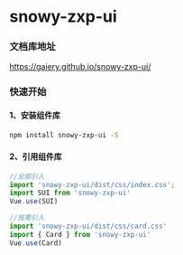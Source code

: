 # snowy-zxp-ui

### 文档库地址
https://gaiery.github.io/snowy-zxp-ui/

### 快速开始

#### 1、安装组件库

```bash
npm install snowy-zxp-ui -S
```

#### 2、引用组件库

```javascript
//全部引入
import 'snowy-zxp-ui/dist/css/index.css';
import SUI from 'snowy-zxp-ui'
Vue.use(SUI)

//按需引入
import 'snowy-zxp-ui/dist/css/card.css'
import { Card } from 'snowy-zxp-ui'
Vue.use(Card)

```

